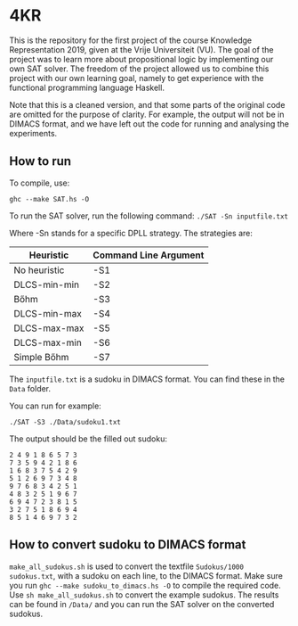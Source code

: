 # 4KR
This is the repository for the first project of the course Knowledge Representation 2019, given at the Vrije Universiteit (VU). The goal of the project was to learn more about propositional logic by implementing our own SAT solver. The freedom of the project allowed us to combine this project with our own learning goal, namely to get experience with the functional programming language Haskell.

Note that this is a cleaned version, and that some parts of the original code are omitted for the purpose of clarity. For example, the output will not be in DIMACS format, and we have left out the code for running and analysing the experiments.

## How to run

To compile, use:

`ghc --make SAT.hs -O`

To run the SAT solver, run the following command:
`./SAT -Sn inputfile.txt`

Where -Sn stands for a specific DPLL strategy. The strategies are:

| Heuristic    | Command Line Argument |
|--------------|-----------------------|
| No heuristic | -S1                   |
| DLCS-min-min | -S2                   |
| Bőhm         | -S3                   |
| DLCS-min-max | -S4                   |
| DLCS-max-max | -S5                   |
| DLCS-max-min | -S6                   |
| Simple Bőhm  | -S7                   |

The `inputfile.txt` is a sudoku in DIMACS format. You can find these in the `Data` folder.

You can run for example:

`./SAT -S3 ./Data/sudoku1.txt`

The output should be the filled out sudoku:

```
2 4 9 1 8 6 5 7 3 
7 3 5 9 4 2 1 8 6 
1 6 8 3 7 5 4 2 9 
5 1 2 6 9 7 3 4 8 
9 7 6 8 3 4 2 5 1 
4 8 3 2 5 1 9 6 7 
6 9 4 7 2 3 8 1 5 
3 2 7 5 1 8 6 9 4 
8 5 1 4 6 9 7 3 2
```

## How to convert sudoku to DIMACS format
`make_all_sudokus.sh` is used to convert the textfile `Sudokus/1000 sudokus.txt`, with a sudoku on each line, to the DIMACS format. Make sure you run `ghc --make sudoku_to_dimacs.hs -O` to compile the required code. Use `sh make_all_sudokus.sh` to convert the example sudokus. The results can be found in `/Data/` and you can run the SAT solver on the converted sudokus.
